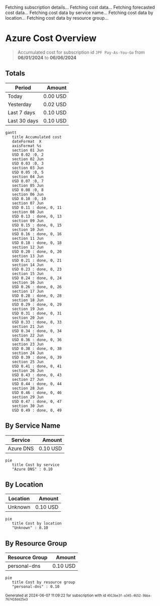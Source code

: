 Fetching subscription details...
Fetching cost data...
Fetching forecasted cost data...
Fetching cost data by service name...
Fetching cost data by location...
Fetching cost data by resource group...
# Azure Cost Overview

> Accumulated cost for subscription id `JPF Pay-As-You-Go` from **06/01/2024** to **06/06/2024**

## Totals

|Period|Amount|
|---|---:|
|Today|0.00 USD|
|Yesterday|0.02 USD|
|Last 7 days|0.10 USD|
|Last 30 days|0.10 USD|

```mermaid
gantt
   title Accumulated cost
   dateFormat  X
   axisFormat %s
   section 01 Jun
   USD 0.02 :0, 2
   section 02 Jun
   USD 0.03 :0, 3
   section 03 Jun
   USD 0.05 :0, 5
   section 04 Jun
   USD 0.07 :0, 7
   section 05 Jun
   USD 0.08 :0, 8
   section 06 Jun
   USD 0.10 :0, 10
   section 07 Jun
   USD 0.11 : done, 0, 11
   section 08 Jun
   USD 0.13 : done, 0, 13
   section 09 Jun
   USD 0.15 : done, 0, 15
   section 10 Jun
   USD 0.16 : done, 0, 16
   section 11 Jun
   USD 0.18 : done, 0, 18
   section 12 Jun
   USD 0.20 : done, 0, 20
   section 13 Jun
   USD 0.21 : done, 0, 21
   section 14 Jun
   USD 0.23 : done, 0, 23
   section 15 Jun
   USD 0.24 : done, 0, 24
   section 16 Jun
   USD 0.26 : done, 0, 26
   section 17 Jun
   USD 0.28 : done, 0, 28
   section 18 Jun
   USD 0.29 : done, 0, 29
   section 19 Jun
   USD 0.31 : done, 0, 31
   section 20 Jun
   USD 0.33 : done, 0, 33
   section 21 Jun
   USD 0.34 : done, 0, 34
   section 22 Jun
   USD 0.36 : done, 0, 36
   section 23 Jun
   USD 0.38 : done, 0, 38
   section 24 Jun
   USD 0.39 : done, 0, 39
   section 25 Jun
   USD 0.41 : done, 0, 41
   section 26 Jun
   USD 0.43 : done, 0, 43
   section 27 Jun
   USD 0.44 : done, 0, 44
   section 28 Jun
   USD 0.46 : done, 0, 46
   section 29 Jun
   USD 0.47 : done, 0, 47
   section 30 Jun
   USD 0.49 : done, 0, 49
```

## By Service Name

|Service|Amount|
|---|---:|
|Azure DNS|0.10 USD|

```mermaid
pie
   title Cost by service
   "Azure DNS" : 0.10
```

## By Location

|Location|Amount|
|---|---:|
|Unknown|0.10 USD|

```mermaid
pie
   title Cost by location
   "Unknown" : 0.10
```

## By Resource Group

|Resource Group|Amount|
|---|---:|
|personal-dns|0.10 USD|

```mermaid
pie
   title Cost by resource group
   "personal-dns" : 0.10
```

<sup>Generated at 2024-06-07 11:09:22 for subscription with id `4913be3f-a345-4652-9bba-767418dd25e3`</sup>
